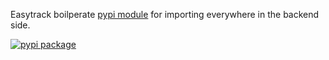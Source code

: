 Easytrack boilperate [pypi module](https://pypi.org/project/python-easytrack/) for importing everywhere in the backend side.


[![pypi package](https://img.shields.io/pypi/v/python-easytrack)](https://pypi.org/project/python-easytrack/)
